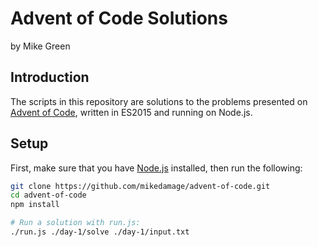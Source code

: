 # Advent of Code Solutions

by Mike Green

## Introduction

The scripts in this repository are solutions to the problems presented on [Advent of Code](http://adventofcode.com), written in ES2015 and running on Node.js.

## Setup

First, make sure that you have [Node.js](http://nodejs.org) installed, then run the following:

```bash
git clone https://github.com/mikedamage/advent-of-code.git
cd advent-of-code
npm install

# Run a solution with run.js:
./run.js ./day-1/solve ./day-1/input.txt
```
